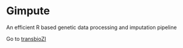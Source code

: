 # Gimpute
An efficient R based genetic data processing and imputation pipeline

Go to [transbioZI](https://github.com/transbioZI/Gimpute)
